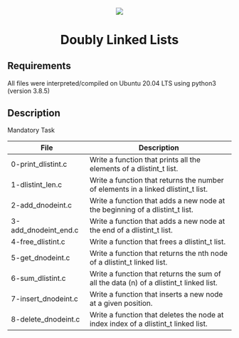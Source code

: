 <h4 align="center">
<div class="HeaderSticker">
<img src="https://media.giphy.com/media/Lj3PjX709v5NWLGtFh/giphy.gif"/>
</div>
<h1 align="center"> Doubly Linked Lists </h1>
</h4>

## Requirements
All files were interpreted/compiled on Ubuntu 20.04 LTS using python3 (version 3.8.5)

## Description

Mandatory Task

| File                 | Description                                                                            |
|----------------------|----------------------------------------------------------------------------------------|
| 0-print_dlistint.c   | Write a function that prints all the elements of a dlistint_t list.                    |
| 1-dlistint_len.c     | Write a function that returns the number of elements in a linked dlistint_t list.      |
| 2-add_dnodeint.c     | Write a function that adds a new node at the beginning of a dlistint_t list.           |
| 3-add_dnodeint_end.c | Write a function that adds a new node at the end of a dlistint_t list.                 |
| 4-free_dlistint.c    | Write a function that frees a dlistint_t list.                                         |
| 5-get_dnodeint.c     | Write a function that returns the nth node of a dlistint_t linked list.                |
| 6-sum_dlistint.c     | Write a function that returns the sum of all the data (n) of a dlistint_t linked list. |
| 7-insert_dnodeint.c  | Write a function that inserts a new node at a given position.                          |
| 8-delete_dnodeint.c  | Write a function that deletes the node at index index of a dlistint_t linked list.     |